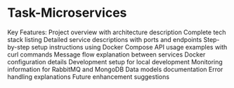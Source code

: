 # Task-Microservices
Key Features:
Project overview with architecture description
Complete tech stack listing
Detailed service descriptions with ports and endpoints
Step-by-step setup instructions using Docker Compose
API usage examples with curl commands
Message flow explanation between services
Docker configuration details
Development setup for local development
Monitoring information for RabbitMQ and MongoDB
Data models documentation
Error handling explanations
Future enhancement suggestions
